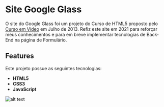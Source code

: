 # Site Google Glass

O site do Google Glass foi um projeto do Curso de HTML5 proposto pelo [ Curso em Vídeo]( https://www.cursoemvideo.com) em Julho de 2013. Refiz este site em 2021 para reforçar meus conhecimentos e para em breve implementar tecnologias de Back-End na página de Formulário.

## Features

Este projeto possue as seguintes tecnologias:

- **HTML5**
- **CSS3**
- **JavaScript**

![alt text](https://github.com/thyagosantorini/site-google-glass/_imagens/)